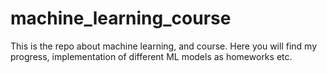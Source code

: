 # machine_learning_course

This is the repo about machine learning, and course.
Here you will find my progress, implementation of different ML models as homeworks etc.
